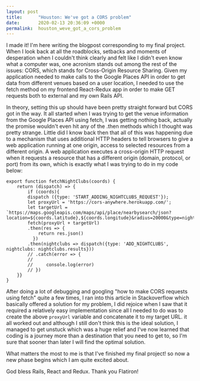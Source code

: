 ```yaml
---
layout: post
title:      "Houston: We've got a CORS problem"
date:       2020-02-13 20:36:09 +0000
permalink:  houston_weve_got_a_cors_problem
---
```



I made it! I'm here writing the blogpost corresponding to my final project. When I look back at all the roadblocks, setbacks and moments of desperation when I couldn't think clearly and felt like I didn't even know what a computer was, one acronism stands out among the rest of the issues: CORS, which stands for Cross-Origin Resource Sharing.
Given my application needed to make calls to the Google Places API in order to get data from different venues based on a user location, I needed to use the fetch method on my frontend React-Redux app in order to make GET requests both to external and my own Rails API.

In theory, setting this up should have been pretty straight forward but CORS got in the way. It all started when I was trying to get the venue information from the Google Places API using fetch, I was getting nothing back, actually the promise wouldn't even hit any of the .then methods which I thought was pretty strange. Little did I know back then that all of this was happening due to a mechanism that uses additional HTTP headers to tell browsers to give a web application running at one origin, access to selected resources from a different origin. A web application executes a cross-origin HTTP request when it requests a resource that has a different origin (domain, protocol, or port) from its own, which is exactly what I was trying to do in my code below:

```
export function fetchNightClubs(coords) {
    return (dispatch) => {
        if (coords){
        dispatch ({type: 'START_ADDING_NIGHTCLUBS_REQUEST'});
        let proxyUrl = 'https://cors-anywhere.herokuapp.com/';
        let targetUrl = `https://maps.googleapis.com/maps/api/place/nearbysearch/json?location=${coords.latitude},${coords.longitude}&radius=20000&type=night_club&key=`
        fetch(proxyUrl + targetUrl)
        .then(res => {
            return res.json()
          })
        .then(nightclubs => dispatch({type: 'ADD_NIGHTCLUBS', nightclubs: nightclubs.results})) 
        // .catch(error => {
        // 
        //     console.log(error)
        // })  
    }}
}
```


After doing a lot of debugging and googling "how to make CORS requests using fetch" quite a few times, I ran into this article in Stackoverflow which basically offered a solution for my problem, I did rejoice when I saw that it required a relatively easy implementation since all I needed to do was to create the above `proxyUrl` variable and concatenate it to my target URL. it all worked out and although I still don't think this is the ideal solution, I managed to get unstuck which was a huge relief and I've now learned that coding is a journey more than a destination that you need to get to, so I'm sure that sooner than later I will find the optimal solution.

What matters the most to me is that I've finished my final project! so now a new phase begins which I am quite excited about.

God bless Rails, React and Redux. Thank you Flatiron!
